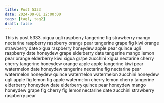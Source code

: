 ```yaml
---
title: Post 5333
date: 2024-09-01 12:00:00
tags: [tag1, tag2]
draft: false
---
```

This is post 5333.
xigua
ugli
raspberry
tangerine
fig
strawberry
mango
nectarine
raspberry
raspberry
orange
pear
tangerine
grape
fig
kiwi
orange
strawberry
date
xigua
raspberry
honeydew
apple
pear
quince
ugli
raspberry
date
honeydew
grape
elderberry
date
tangerine
mango
lemon
pear
orange
elderberry
kiwi
xigua
grape
zucchini
xigua
nectarine
cherry
cherry
tangerine
honeydew
orange
apple
apple
tangerine
kiwi
pear
watermelon
date
honeydew
tangerine
nectarine
fig
nectarine
pear
watermelon
honeydew
quince
watermelon
watermelon
zucchini
honeydew
ugli
apple
fig
lemon
fig
apple
watermelon
cherry
lemon
cherry
tangerine
elderberry
honeydew
date
elderberry
quince
pear
honeydew
mango
honeydew
grape
fig
cherry
fig
lemon
nectarine
date
zucchini
strawberry
raspberry
pear
